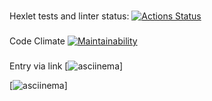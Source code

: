 ### 
Hexlet tests and linter status:
[![Actions Status](https://github.com/lawyer-arch/python-project-49/actions/workflows/hexlet-check.yml/badge.svg)](https://github.com/lawyer-arch/python-project-49/actions)

###
Code Climate
[![Maintainability](https://api.codeclimate.com/v1/badges/8c4e05702f45473b807e/maintainability)](https://codeclimate.com/github/lawyer-arch/python-project-49/maintainability)

### 
Entry via link
[![asciinema](https://asciinema.org/a/ujyQb9lh1AnuJx3OkTP1os05e)]

[![asciinema](https://asciinema.org/a/2tnprLRVIA0UWjDucFlVbdPYa)]
